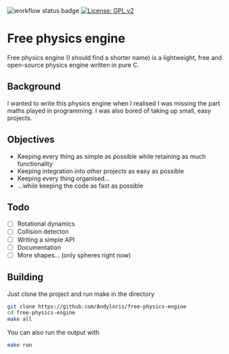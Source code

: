 ![workflow status badge](https://github.com/Andyloris/free-physics-engine/actions/workflows/c-cpp.yml/badge.svg)
[![License: GPL v2](https://img.shields.io/badge/License-GPL_v2-blue.svg)](https://www.gnu.org/licenses/old-licenses/gpl-2.0.en.html)
# Free physics engine

Free physics engine (I should find a shorter name) is a lightweight, free and open-source physics engine written in pure C.

## Background

I wanted to write this physics engine when I realised I was missing the part maths played in programming. I was also bored of taking up small, easy projects.

## Objectives

- Keeping every thing as simple as possible while retaining as much functionality
- Keeping integration into other projects as easy as possible
- Keeping every thing organised...
- ...while keeping the code as fast as possible

## Todo

- [ ] Rotational dynamics
- [ ] Collision detecton
- [ ] Writing a simple API
- [ ] Documentation
- [ ] More shapes... (only spheres right now)

## Building

Just clone the project and run make in the directory

```sh
git clone https://github.com/Andyloris/free-physics-engine
cd free-physics-engine
make all
```

You can also run the output with
```sh
make run
```
